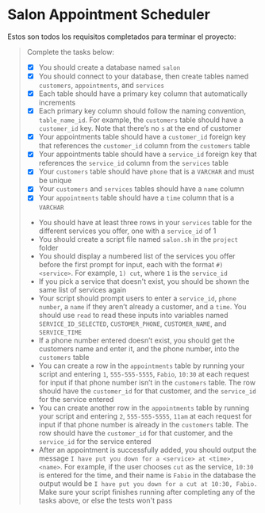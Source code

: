 # Salon Appointment Scheduler

Estos son todos los requisitos completados para terminar el proyecto:

> Complete the tasks below:
> - [x] You should create a database named `salon`
> - [x] You should connect to your database, then create tables named `customers`, `appointments`, and `services`
> - [x] Each table should have a primary key column that automatically increments
> - [x] Each primary key column should follow the naming convention, `table_name_id`. For example, the `customers` table should have a `customer_id` key. Note that there’s no `s` at the end of customer
> - [x] Your appointments table should have a `customer_id` foreign key that references the `customer_id` column from the `customers` table
> - [x] Your appointments table should have a `service_id` foreign key that references the `service_id` column from the `services` table
> - [x] Your `customers` table should have `phone` that is a `VARCHAR` and must be unique
> - [x] Your `customers` and `services` tables should have a `name` column
> - [x] Your `appointments` table should have a `time` column that is a `VARCHAR`
> - You should have at least three rows in your `services` table for the different services you offer, one with a `service_id` of 1
> - You should create a script file named `salon.sh` in the `project` folder
> - You should display a numbered list of the services you offer before the first prompt for input, each with the format `#) <service>`. For example, `1) cut`, where `1` is the `service_id`
> - If you pick a service that doesn't exist, you should be shown the same list of services again
> - Your script should prompt users to enter a `service_id`, `phone number`, a `name` if they aren’t already a customer, and a `time`. You should use `read` to read these inputs into variables named `SERVICE_ID_SELECTED`, `CUSTOMER_PHONE`, `CUSTOMER_NAME`, and `SERVICE_TIME`
> - If a phone number entered doesn’t exist, you should get the customers name and enter it, and the phone number, into the `customers` table
> - You can create a row in the `appointments` table by running your script and entering `1`, `555-555-5555`, `Fabio`, `10:30` at each request for input if that phone number isn’t in the `customers` table. The row should have the `customer_id` for that customer, and the `service_id` for the service entered
> - You can create another row in the `appointments` table by running your script and entering `2`, `555-555-5555`, `11am` at each request for input if that phone number is already in the `customers` table. The row should have the `customer_id` for that customer, and the `service_id` for the service entered
> - After an appointment is successfully added, you should output the message `I have put you down for a <service> at <time>, <name>`. For example, if the user chooses `cut` as the service, `10:30` is entered for the time, and their name is `Fabio` in the database the output would be `I have put you down for a cut at 10:30, Fabio.` Make sure your script finishes running after completing any of the tasks above, or else the tests won't pass